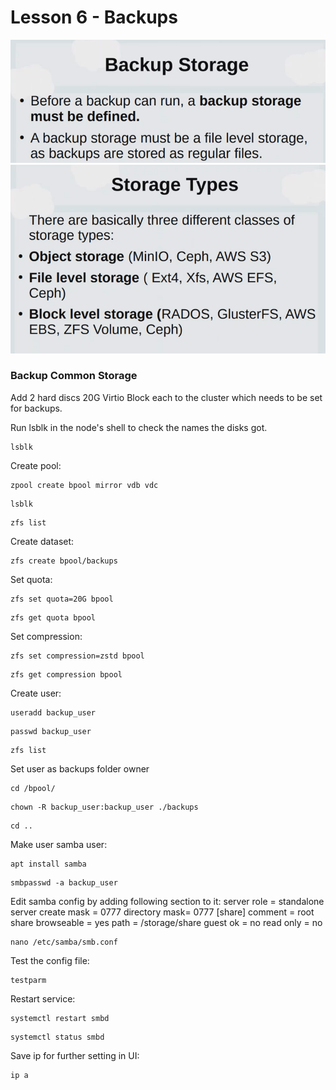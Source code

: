 # Lesson 6 - Backups


![title](images3/Capture1.PNG)
![title](images3/Capture2.PNG)


### Backup Common Storage ###
Add 2 hard discs 20G Virtio Block each to the cluster which needs to be set for backups.

Run lsblk in the node's shell to check the names the disks got.
```
lsblk
```
Create pool:
```
zpool create bpool mirror vdb vdc
```
```
lsblk
```
```
zfs list
```
Create dataset:
```
zfs create bpool/backups
```
Set quota:
```
zfs set quota=20G bpool
```
```
zfs get quota bpool
```
Set compression:
```
zfs set compression=zstd bpool
```
```
zfs get compression bpool
```
Create user:
```
useradd backup_user
```
```
passwd backup_user
```
```
zfs list
```
Set user as backups folder owner
```
cd /bpool/
```
```
chown -R backup_user:backup_user ./backups
```
```
cd ..
```
Make user samba user:
```
apt install samba
```
```
smbpasswd -a backup_user
```
Edit samba config by adding following section to it:
server role = standalone server
create mask = 0777
directory mask= 0777
[share]
comment = root share
browseable = yes
path = /storage/share
guest ok = no
read only = no
```
nano /etc/samba/smb.conf
```
Test the config file:
```
testparm
```
Restart service:
```
systemctl restart smbd
```
```
systemctl status smbd
```
Save ip for further setting in UI:
```
ip a
```



